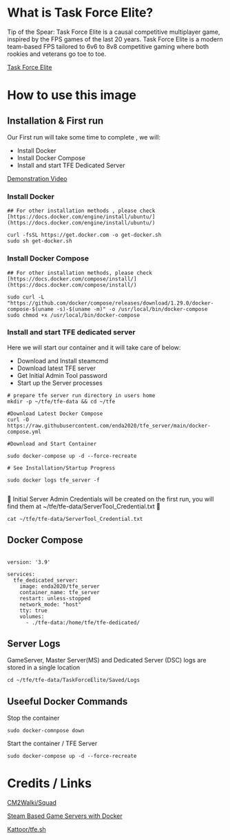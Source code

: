 # What is Task Force Elite?

Tip of the Spear: Task Force Elite is a causal competitive multiplayer game, inspired by the FPS games of the last 20 years. 
Task Force Elite is a modern team-based FPS tailored to 6v6 to 8v8 competitive gaming where both rookies and veterans go toe to toe.

[Task Force Elite](https://www.redspear.net/games/fps)

# How to use this image

## Installation & First run

Our First run will take some time to complete , we will:

 - Install Docker
 - Install Docker Compose
 - Install and start TFE Dedicated Server

[Demonstration Video](https://youtu.be/ATpLDUX20vY)

### Install Docker
```
## For other installation methods , please check [https://docs.docker.com/engine/install/ubuntu/](https://docs.docker.com/engine/install/ubuntu/)

curl -fsSL https://get.docker.com -o get-docker.sh
sudo sh get-docker.sh

```   
  
### Install Docker Compose 
```
## For other installation methods, please check [https://docs.docker.com/compose/install/](https://docs.docker.com/compose/install/)

sudo curl -L "https://github.com/docker/compose/releases/download/1.29.0/docker-compose-$(uname -s)-$(uname -m)" -o /usr/local/bin/docker-compose
sudo chmod +x /usr/local/bin/docker-compose

```


### Install and start TFE dedicated server

Here we will start our container and it will take care of below:

 - Download and Install steamcmd
 - Download latest TFE server
 - Get Initial Admin Tool password
 - Start up the Server processes

```
# prepare tfe server run directory in users home
mkdir -p ~/tfe/tfe-data && cd ~/tfe

#Download Latest Docker Compose
curl -O https://raw.githubusercontent.com/enda2020/tfe_server/main/docker-compose.yml

#Download and Start Container

sudo docker-compose up -d --force-recreate

# See Installation/Startup Progress

sudo docker logs tfe_server -f
 
```

:red_circle: Initial Server Admin Credentials will be created on the first run, you will find them at ~/tfe/tfe-data/ServerTool_Credential.txt :red_circle:

```
cat ~/tfe/tfe-data/ServerTool_Credential.txt

```


## Docker Compose

```

version: '3.9'

services:
  tfe_dedicated_server:
    image: enda2020/tfe_server
    container_name: tfe_server
    restart: unless-stopped
    network_mode: "host"
    tty: true
    volumes:
      - ./tfe-data:/home/tfe/tfe-dedicated/

```

## Server Logs

GameServer, Master Server(MS) and Dedicated Server (DSC) logs are stored in a single location

```
cd ~/tfe/tfe-data/TaskForceElite/Saved/Logs

```

## Useeful Docker Commands


Stop the container
```
sudo docker-comnpose down
```

Start the container / TFE Server 
```
sudo docker-compose up -d --force-recreate
```

# Credits / Links

[CM2Walki/Squad](https://github.com/CM2Walki/Squad)

[Steam Based Game Servers with Docker](https://youtu.be/g1zt44X2xZo)

[Kattoor/tfe.sh](https://gist.github.com/Kattoor/7485c1ad3bfd6255f099d02b8b0f8d2d)
